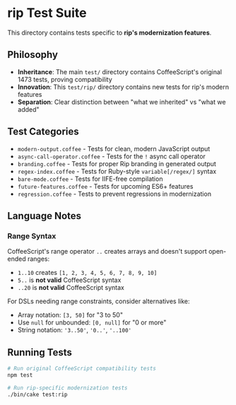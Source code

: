 # rip Test Suite

This directory contains tests specific to **rip's modernization features**.

## Philosophy

- **Inheritance**: The main `test/` directory contains CoffeeScript's original 1473 tests, proving compatibility
- **Innovation**: This `test/rip/` directory contains new tests for rip's modern features
- **Separation**: Clear distinction between "what we inherited" vs "what we added"

## Test Categories

- `modern-output.coffee` - Tests for clean, modern JavaScript output
- `async-call-operator.coffee` - Tests for the `!` async call operator
- `branding.coffee` - Tests for proper Rip branding in generated output
- `regex-index.coffee` - Tests for Ruby-style `variable[/regex/]` syntax
- `bare-mode.coffee` - Tests for IIFE-free compilation
- `future-features.coffee` - Tests for upcoming ES6+ features
- `regression.coffee` - Tests to prevent regressions in modernization

## Language Notes

### Range Syntax
CoffeeScript's range operator `..` creates arrays and doesn't support open-ended ranges:
- `1..10` creates `[1, 2, 3, 4, 5, 6, 7, 8, 9, 10]`
- `5..` is **not valid** CoffeeScript syntax
- `..20` is **not valid** CoffeeScript syntax

For DSLs needing range constraints, consider alternatives like:
- Array notation: `[3, 50]` for "3 to 50"
- Use `null` for unbounded: `[0, null]` for "0 or more"
- String notation: `'3..50'`, `'0..'`, `'..100'`

## Running Tests

```bash
# Run original CoffeeScript compatibility tests
npm test

# Run rip-specific modernization tests
./bin/cake test:rip
```